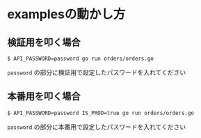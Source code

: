 # examplesの動かし方

## 検証用を叩く場合

`$ API_PASSWORD=password go run orders/orders.go`

`password` の部分に検証用で設定したパスワードを入れてください


## 本番用を叩く場合

`$ API_PASSWORD=password IS_PROD=true go run orders/orders.go`

`password` の部分に本番用で設定したパスワードを入れてください
